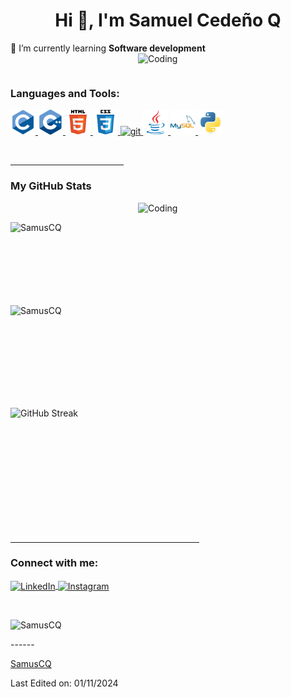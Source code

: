 <h1 align="center">Hi 👋, I'm Samuel Cedeño Q</h1>



🌱 I’m currently learning **Software development**
<img align="right" alt="Coding" width="300" src="https://i.pinimg.com/originals/81/17/8b/81178b47a8598f0c81c4799f2cdd4057.gif">

<br>

<h3 align="left">Languages and Tools:</h3>
<p align="left">
    <a href="https://www.cprogramming.com/" target="_blank" rel="noreferrer">
        <img src="https://raw.githubusercontent.com/devicons/devicon/master/icons/c/c-original.svg" alt="c" width="40" height="40"/>
    </a>
    <a href="https://www.w3schools.com/cpp/" target="_blank" rel="noreferrer">
        <img src="https://raw.githubusercontent.com/devicons/devicon/master/icons/cplusplus/cplusplus-original.svg" alt="cplusplus" width="40" height="40"/>
    </a>
    <a href="https://www.w3.org/html/" target="_blank" rel="noreferrer">
        <img src="https://raw.githubusercontent.com/devicons/devicon/master/icons/html5/html5-original-wordmark.svg" alt="html5" width="40" height="40"/>
    </a>
    <a href="https://www.w3schools.com/css/" target="_blank" rel="noreferrer">
        <img src="https://raw.githubusercontent.com/devicons/devicon/master/icons/css3/css3-original-wordmark.svg" alt="css3" width="40" height="40"/>
    </a>
    <a href="https://git-scm.com/" target="_blank" rel="noreferrer">
        <img src="https://www.vectorlogo.zone/logos/git-scm/git-scm-icon.svg" alt="git" width="40" height="40"/>
    </a>
    <a href="https://www.java.com" target="_blank" rel="noreferrer">
        <img src="https://raw.githubusercontent.com/devicons/devicon/master/icons/java/java-original.svg" alt="java" width="40" height="40"/>
    </a>
    <a href="https://www.mysql.com/" target="_blank" rel="noreferrer">
        <img src="https://raw.githubusercontent.com/devicons/devicon/master/icons/mysql/mysql-original-wordmark.svg" alt="mysql" width="40" height="40"/>
    </a>
    <a href="https://www.python.org" target="_blank" rel="noreferrer">
        <img src="https://raw.githubusercontent.com/devicons/devicon/master/icons/python/python-original.svg" alt="python" width="40" height="40"/>
    </a>
</p>
<br>

<hr width="36%">

<h3>My GitHub Stats</h3>
<img align="right" alt="Coding" width="300" src="https://cdn.dribbble.com/users/1277312/screenshots/14733298/media/39b1045e593737587dd60e42c8422d1f.gif">
<br>

<p>
    <img align="left" src="https://github-readme-stats.vercel.app/api/top-langs?username=SamusCQ&show_icons=true&theme=dark&locale=en&layout=compact" alt="SamusCQ" />
</p>

<br><br><br><br><br><br><br>

<p>&nbsp;
    <img align="left" src="https://github-readme-stats.vercel.app/api?username=SamusCQ&show_icons=true&theme=dark&locale=en" alt="SamusCQ" />
</p>

<br><br><br><br><br><br><br>

![GitHub Streak](https://github-readme-streak-stats.herokuapp.com?user=SamusCQ&theme=algolia&date_format=M%20j%5B%2C%20Y%5D)


<br><br><br><br><br><br><br><br><br><br>
<hr width="60%">

<h3 align="left">Connect with me:</h3>
<p align="left">
    <a href="https://linkedin.com/in/samuscq" target="blank">
        <img align="center" src="https://raw.githubusercontent.com/rahuldkjain/github-profile-readme-generator/master/src/images/icons/Social/linked-in-alt.svg" alt="LinkedIn" height="30" width="40" />
    </a>
    <a href="https://instagram.com/samus_cq" target="blank">
        <img align="center" src="https://raw.githubusercontent.com/rahuldkjain/github-profile-readme-generator/master/src/images/icons/Social/instagram.svg" alt="Instagram" height="30" width="40" />
    </a>
</p>
<br>

<p align="left">
    <img src="https://komarev.com/ghpvc/?username=SamusCQ&label=Profile%20views&color=0e75b6&style=flat" alt="SamusCQ" />
</p>
------


[SamusCQ](https://github.com/SamusCQ)

Last Edited on: 01/11/2024
